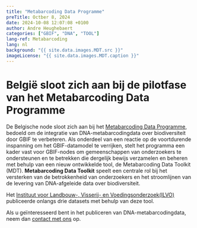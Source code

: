 ```yaml
---
title: "Metabarcoding Data Programme"
preTitle: Octber 8, 2024
date: 2024-10-08 12:07:08 +0100
author: Andre Heughebaert
categories: ["GBIF", "DNA", "TOOL"]
lang-ref: Metabarcoding
lang: nl
background: "{{ site.data.images.MDT.src }}"
imageLicense: "{{ site.data.images.MDT.caption }}"
---
```


# België sloot zich aan bij de pilotfase van het Metabarcoding Data Programme

De Belgische node sloot zich aan bij het [Metabarcoding Data Programme](https://www.gbif.org/metabarcoding), bedoeld om de integratie van DNA-metabarcodingdata over biodiversiteit door GBIF te verbeteren. Als onderdeel van een reactie op de voortdurende inspanning om het GBIF-datamodel te verrijken, stelt het programma een kader vast voor GBIF-nodes om gemeenschappen van onderzoekers te ondersteunen en te betrekken die dergelijk bewijs verzamelen en beheren met behulp van een nieuw ontwikkelde tool, de Metabarcoding Data Toolkit (MDT).
**Metabarcoding Data Toolkit** speelt een centrale rol bij het versterken van de betrokkenheid van onderzoekers en het stroomlijnen van de levering van DNA-afgeleide data over biodiversiteit.

Het [Instituut voor Landbouw-, Visserij- en Voedingsonderzoek(ILVO)](https://www.gbif.org/publisher/ac07bb5e-8a5c-493f-b183-9d7ad8d54cff) publiceerde onlangs drie datasets met behulp van deze tool.

Als u geïnteresseerd bent in het publiceren van DNA-metabarcodingdata, neem dan [contact met ons](mailto:gbif@biodiversity.be) op.
